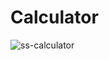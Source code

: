 # Calculator

![ss-calculator](https://user-images.githubusercontent.com/97789864/167860832-d3c245ec-45ea-4910-889f-c31688c941e2.jpg)
